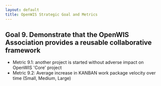 ```yaml
---
layout: default
title: OpenWIS Strategic Goal and Metrics
---
```


## Goal 9. Demonstrate that the OpenWIS Association provides a reusable collaborative framework ##
- Metric 9.1: another project is started without adverse impact on OpenWIS 'Core' project
- Metric 9.2: Average increase in KANBAN work package velocity over time (Small, Medium, Large)
